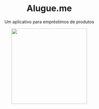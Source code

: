 <p align="center">
  <h1 align="center">Alugue.me</h1>

</p>
<p align="center">
Um aplicativo para empréstimos de produtos
</p>

<p align="center">
<img  src="https://image.flaticon.com/icons/png/512/110/110656.png" height="250" width="250">
  </p>

